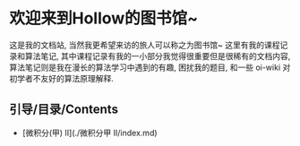# 欢迎来到Hollow的图书馆~

这是我的文档站, 当然我更希望来访的旅人可以称之为图书馆~ 这里有我的课程记录和算法笔记, 其中课程记录有我的一小部分我觉得很重要但是很稀有的文档内容, 算法笔记则是我在漫长的算法学习中遇到的有趣, 困扰我的题目, 和一些 oi-wiki 对初学者不友好的算法原理解释.

## 引导/目录/Contents

* [微积分(甲) II](./微积分甲 II/index.md)
